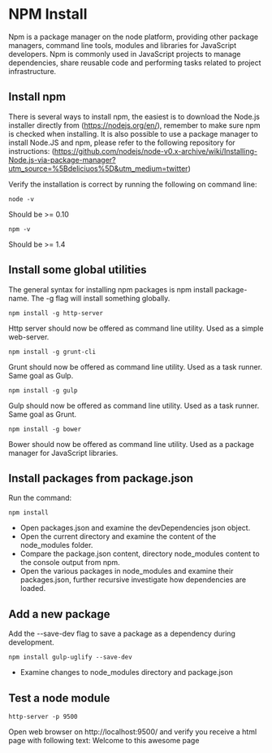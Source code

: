 # NPM Install
Npm is a package manager on the node platform, providing other package managers, command line tools, modules and libraries for JavaScript developers.
Npm is commonly used in JavaScript projects to manage dependencies, share reusable code and performing tasks related to project infrastructure.

## Install npm
There is several ways to install npm, the easiest is to download the Node.js installer directly from (https://nodejs.org/en/), remember to make sure npm is checked when installing. It is also possible to use a package manager to install Node.JS and npm, please refer to the following repository for instructions: (https://github.com/nodejs/node-v0.x-archive/wiki/Installing-Node.js-via-package-manager?utm_source=%5Bdeliciuos%5D&utm_medium=twitter)

Verify the installation is correct by running the following on command line:

`node -v`

Should be >= 0.10

`npm -v`

Should be >= 1.4

## Install some global utilities
The general syntax for installing npm packages is npm install package-name. The -g flag will install something globally.

`npm install -g http-server`

Http server should now be offered as command line utility. Used as a simple web-server.

`npm install -g grunt-cli`

Grunt should now be offered as command line utility. Used as a task runner. Same goal as Gulp.

`npm install -g gulp`

Gulp should now be offered as command line utility. Used as a task runner. Same goal as Grunt.

`npm install -g bower`

Bower should now be offered as command line utility. Used as a package manager for JavaScript libraries.

## Install packages from package.json
Run the command:

`npm install`

* Open packages.json and examine the devDependencies json object.
* Open the current directory and examine the content of the node_modules folder.
* Compare the package.json content, directory node_modules content to the console output from npm.
* Open the various packages in node_modules and examine their packages.json, further recursive investigate how dependencies are loaded.

## Add a new package
Add the --save-dev flag to save a package as a dependency during development.

`npm install gulp-uglify --save-dev`

* Examine changes to node_modules directory and package.json

## Test a node module
`http-server -p 9500`

Open web browser on http://localhost:9500/ and verify you receive a html page with following text: Welcome to this awesome page